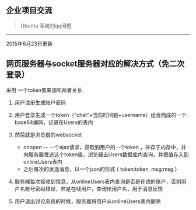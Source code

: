 ## 企业项目交流

>Ubuntu 系统的qq问题

--------------------------------
2015年6月23日更新

## 网页服务器与socket服务器对应的解决方式（免二次登录）
采用 一个token值来调和两者关系 

1. 用户注册生成账户密码
2. 用户登录生成一个token（"chat"+当前时间戳+username）组合而成的一个base64编码，记录在Users的表内
3. 然后就是浏览器的websocket
	* onopen -- 一个ajax请求，获取到用户的一个token ，并存于内存中，并向服务器发送这个token值，浏览器去Users数据库内查询，并把值存入到onlineUsers表内
	* 之后每次的发送消息，以一个json的形式 
	{
		token:token,
		msg:msg
	}

4. 服务端每次接收到信息，从onlineUsers表内查询是否是在线的账户，否则用户名账号密码错误，若是在线用户，查询出用户名，用于消息反馈
5. 用户退出讨论系统的时候，服务器将用户从onlineUsers表内删除